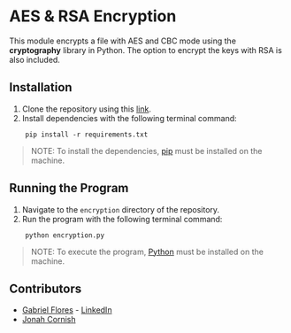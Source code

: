 # AES & RSA Encryption

This module encrypts a file with AES and CBC mode using the __cryptography__ library in Python. The option to encrypt the keys with RSA is also included.

## Installation

1. Clone the repository using this [link](https://github.com/beachcoder25/378PartnerRepo.git).
2. Install dependencies with the following terminal command:
```
    pip install -r requirements.txt
```
> NOTE: To install the dependencies, [pip](https://pip.pypa.io/en/stable/installing/) must be installed on the machine.

## Running the Program

1. Navigate to the `encryption` directory of the repository.
2. Run the program with the following terminal command:
```
    python encryption.py
```
> NOTE: To execute the program, [Python](https://www.python.org/) must be installed on the machine.

## Contributors

* [Gabriel Flores](https://github.com/rgabeflores) - [LinkedIn](https://www.linkedin.com/in/rgabrielflores/)
* [Jonah Cornish](https://github.com/beachcoder25)
